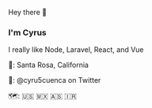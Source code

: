 Hey there 👋
### I'm Cyrus

I really like Node, Laravel, React, and Vue

📍: Santa Rosa, California

💬: @cyru5cuenca on Twitter

🗺: 🇺🇸 🇲🇽 🇦🇸 🇮🇷


<!--
**cyruscuenca/cyruscuenca** is a ✨ _special_ ✨ repository because its `README.md` (this file) appears on your GitHub profile.

Here are some ideas to get you started:

- 🔭 I’m currently working on ...
- 🌱 I’m currently learning ...
- 👯 I’m looking to collaborate on ...
- 🤔 I’m looking for help with ...
- 💬 Ask me about ...
- 📫 How to reach me: ...
- 😄 Pronouns: ...
- ⚡ Fun fact: ...
-->

